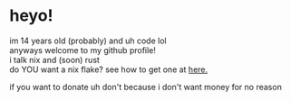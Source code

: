# heyo!  
im 14 years old (probably) and uh code lol  
anyways welcome to my github profile!  
i talk nix and (soon) rust  
do YOU want a nix flake? see how to get one at [here.](https://pastaya.net/nix)  

if you want to donate uh don't because i don't want money for no reason
